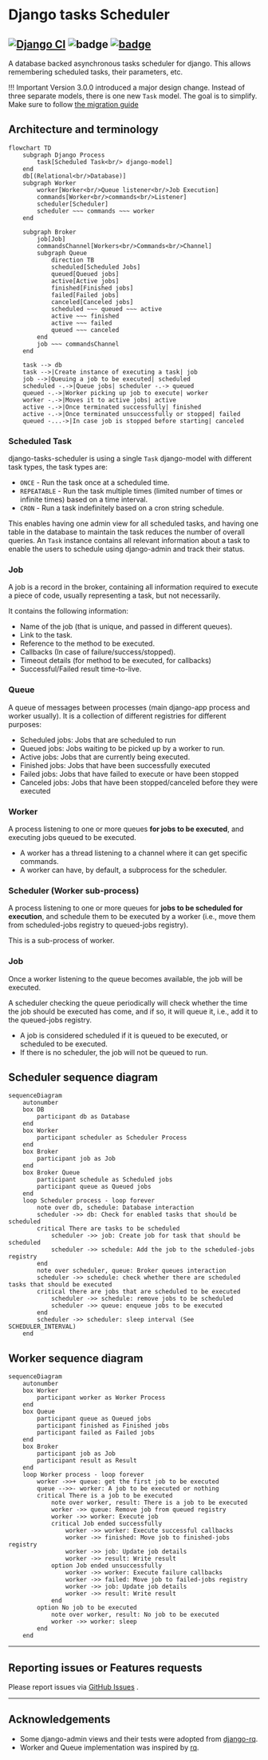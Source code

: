 # Django tasks Scheduler

[![Django CI][badge]][2]
![badge][coverage]
[![badge](https://img.shields.io/pypi/dm/django-tasks-scheduler)](https://pypi.org/project/django-tasks-scheduler/)
---

A database backed asynchronous tasks scheduler for django.
This allows remembering scheduled tasks, their parameters, etc.

!!! Important
    Version 3.0.0 introduced a major design change. Instead of three separate models, there is one new `Task` model.
    The goal is to simplify.
    Make sure to follow [the migration guide](migrate_to_v3.md)

## Architecture and terminology

```mermaid
flowchart TD
    subgraph Django Process
        task[Scheduled Task<br/> django-model]
    end
    db[(Relational<br/>Database)]
    subgraph Worker
        worker[Worker<br/>Queue listener<br/>Job Execution]
        commands[Worker<br/>commands<br/>Listener]
        scheduler[Scheduler]
        scheduler ~~~ commands ~~~ worker
    end

    subgraph Broker
        job[Job]
        commandsChannel[Workers<br/>Commands<br/>Channel]
        subgraph Queue
            direction TB
            scheduled[Scheduled Jobs]
            queued[Queued jobs]
            active[Active jobs]
            finished[Finished jobs]
            failed[Failed jobs]
            canceled[Canceled jobs]
            scheduled ~~~ queued ~~~ active
            active ~~~ finished
            active ~~~ failed
            queued ~~~ canceled
        end
        job ~~~ commandsChannel
    end

    task --> db
    task -->|Create instance of executing a task| job
    job -->|Queuing a job to be executed| scheduled
    scheduled -.->|Queue jobs| scheduler -.-> queued
    queued -.->|Worker picking up job to execute| worker
    worker -.->|Moves it to active jobs| active
    active -.->|Once terminated successfully| finished
    active -.->|Once terminated unsuccessfully or stopped| failed
    queued -...->|In case job is stopped before starting| canceled
```

### Scheduled Task

django-tasks-scheduler is using a single `Task` django-model with different task types, the task types
are:

- `ONCE` - Run the task once at a scheduled time.
- `REPEATABLE` - Run the task multiple times (limited number of times or infinite times) based on a time interval.
- `CRON` - Run a task indefinitely based on a cron string schedule.

This enables having one admin view for all scheduled tasks, and having one table in the database to maintain the task
reduces the number of overall queries.
An `Task` instance contains all relevant information about a task to enable the users to schedule using django-admin and
track their status.

### Job

A job is a record in the broker, containing all information required to execute a piece of code, usually representing a
task, but not necessarily.

It contains the following information:

- Name of the job (that is unique, and passed in different queues).
- Link to the task.
- Reference to the method to be executed.
- Callbacks (In case of failure/success/stopped).
- Timeout details (for method to be executed, for callbacks)
- Successful/Failed result time-to-live.

### Queue

A queue of messages between processes (main django-app process and worker usually).
It is a collection of different registries for different purposes:

- Scheduled jobs: Jobs that are scheduled to run
- Queued jobs: Jobs waiting to be picked up by a worker to run.
- Active jobs: Jobs that are currently being executed.
- Finished jobs: Jobs that have been successfully executed
- Failed jobs: Jobs that have failed to execute or have been stopped
- Canceled jobs: Jobs that have been stopped/canceled before they were executed

### Worker

A process listening to one or more queues **for jobs to be executed**, and executing jobs queued to be executed.

- A worker has a thread listening to a channel where it can get specific commands.
- A worker can have, by default, a subprocess for the scheduler.

### Scheduler (Worker sub-process)

A process listening to one or more queues for **jobs to be scheduled for execution**, and schedule them to be executed
by a worker (i.e., move them from scheduled-jobs registry to queued-jobs registry).

This is a sub-process of worker.

### Job

Once a worker listening to the queue becomes available, the job will be executed.

A scheduler checking the queue periodically will check whether the time the job should be executed has come, and if so,
it will queue it, i.e., add it to the queued-jobs registry.

* A job is considered scheduled if it is queued to be executed, or scheduled to be executed.
* If there is no scheduler, the job will not be queued to run.

## Scheduler sequence diagram

```mermaid
sequenceDiagram
    autonumber
    box DB
        participant db as Database
    end
    box Worker
        participant scheduler as Scheduler Process
    end
    box Broker
        participant job as Job
    end
    box Broker Queue
        participant schedule as Scheduled jobs
        participant queue as Queued jobs
    end
    loop Scheduler process - loop forever
        note over db, schedule: Database interaction
        scheduler ->> db: Check for enabled tasks that should be scheduled
        critical There are tasks to be scheduled
            scheduler ->> job: Create job for task that should be scheduled
            scheduler ->> schedule: Add the job to the scheduled-jobs registry
        end
        note over scheduler, queue: Broker queues interaction
        scheduler ->> schedule: check whether there are scheduled tasks that should be executed
        critical there are jobs that are scheduled to be executed
            scheduler ->> schedule: remove jobs to be scheduled
            scheduler ->> queue: enqueue jobs to be executed
        end
        scheduler ->> scheduler: sleep interval (See SCHEDULER_INTERVAL)
    end
```

## Worker sequence diagram

```mermaid
sequenceDiagram
    autonumber
    box Worker
        participant worker as Worker Process
    end
    box Queue
        participant queue as Queued jobs
        participant finished as Finished jobs
        participant failed as Failed jobs
    end
    box Broker
        participant job as Job
        participant result as Result
    end
    loop Worker process - loop forever
        worker ->>+ queue: get the first job to be executed
        queue -->>- worker: A job to be executed or nothing
        critical There is a job to be executed
            note over worker, result: There is a job to be executed
            worker ->> queue: Remove job from queued registry
            worker ->> worker: Execute job
            critical Job ended successfully
                worker ->> worker: Execute successful callbacks
                worker ->> finished: Move job to finished-jobs registry
                worker ->> job: Update job details
                worker ->> result: Write result
            option Job ended unsuccessfully
                worker ->> worker: Execute failure callbacks
                worker ->> failed: Move job to failed-jobs registry
                worker ->> job: Update job details
                worker ->> result: Write result
            end
        option No job to be executed
            note over worker, result: No job to be executed
            worker ->> worker: sleep
        end
    end
```

---

## Reporting issues or Features requests

Please report issues via [GitHub Issues][issues] .

---

## Acknowledgements

- Some django-admin views and their tests were adopted from [django-rq][django-rq].
- Worker and Queue implementation was inspired by [rq][rq].

[badge]:https://github.com/django-commons/django-tasks-scheduler/actions/workflows/test.yml/badge.svg

[2]:https://github.com/django-commons/django-tasks-scheduler/actions/workflows/test.yml

[coverage]:https://img.shields.io/endpoint?url=https://gist.githubusercontent.com/cunla/b756396efb895f0e34558c980f1ca0c7/raw/django-tasks-scheduler-4.json

[pypi-downloads]:https://img.shields.io/pypi/dm/django-tasks-scheduler

[pypi]:https://pypi.org/project/django-tasks-scheduler/

[issues]:https://github.com/django-commons/django-tasks-scheduler/issues

[django-rq]:https://github.com/rq/django-rq

[rq]:https://github.com/rq/rq
